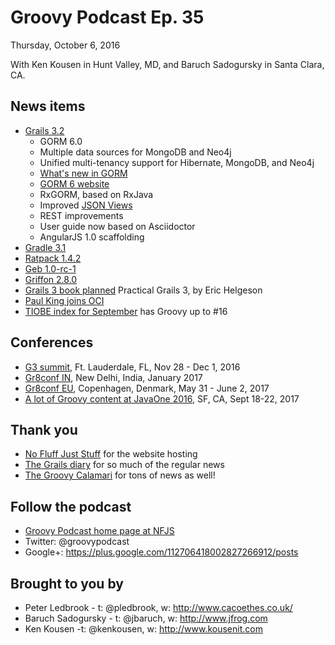# Groovy Podcast Ep. 35

Thursday, October 6, 2016

With Ken Kousen in Hunt Valley, MD, and Baruch Sadogursky in Santa Clara, CA.

## News items

* [Grails 3.2](https://www.ociweb.com/news/2016/09/28/grails-32-and-gorm-60-released)
  * GORM 6.0
  * Multiple data sources for MongoDB and Neo4j
  * Unified multi-tenancy support for Hibernate, MongoDB, and Neo4j
  * [What's new in GORM](http://gorm.grails.org/latest/whatsNew/manual/index.html)
  * [GORM 6 website](http://gorm.grails.org/latest/)
  * RxGORM, based on RxJava
  * Improved [JSON Views](http://views.grails.org/)
  * REST improvements
  * User guide now based on Asciidoctor
  * AngularJS 1.0 scaffolding  
* [Gradle 3.1](https://docs.gradle.org/current/release-notes)
* [Ratpack 1.4.2](https://ratpack.io/versions/1.4.2)
* [Geb 1.0-rc-1](https://groups.google.com/forum/#!topic/geb-user/Zbv3ff63slk)
* [Griffon 2.8.0](http://griffon-framework.org/releasenotes/griffon_2.8.0.html)
* [Grails 3 book planned](https://www.grails3book.com/) Practical Grails 3, by Eric Helgeson
* [Paul King joins OCI](https://www.facebook.com/objectcomputing/photos/a.854384061249794.1073741828.160186897336184/1196789873675876/?type=3&theater)
* [TIOBE index for September](http://www.tiobe.com/tiobe-index/groovy/) has Groovy up to #16

## Conferences

* [G3 summit](http://g3summit.com), Ft. Lauderdale, FL, Nov 28 - Dec 1, 2016
* [Gr8conf IN](http://gr8conf.in), New Delhi, India, January 2017
* [Gr8conf EU](http://gr8conf.eu), Copenhagen, Denmark, May 31 - June 2, 2017
* [A lot of Groovy content at JavaOne 2016](https://oracle.rainfocus.com/scripts/catalog/oow16.jsp?event=javaone&search=groovy&search.event=javaone), SF, CA, Sept 18-22, 2017

## Thank you

* [No Fluff Just Stuff](https://nofluffjuststuff.com/home/main) for the website hosting
* [The Grails diary](http://grydeske.net/news) for so much of the regular news
* [The Groovy Calamari](http://groovycalamari.com/) for tons of news as well!

## Follow the podcast

* [Groovy Podcast home page at NFJS](https://nofluffjuststuff.com/groovypodcast)
* Twitter: @groovypodcast
* Google+: https://plus.google.com/112706418002827266912/posts

## Brought to you by

* Peter Ledbrook - t: @pledbrook, w: http://www.cacoethes.co.uk/
* Baruch Sadogursky - t: @jbaruch, w: http://www.jfrog.com
* Ken Kousen -t: @kenkousen, w: http://www.kousenit.com
